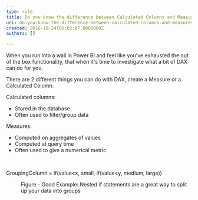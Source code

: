 ```yaml
---
type: rule
title: Do you know the difference between Calculated Columns and Measures in Power BI?
uri: do-you-know-the-difference-between-calculated-columns-and-measures-in-power-bi
created: 2016-10-24T06:02:07.0000000Z
authors: []

---
```




<span class='intro'> When you run into a wall in Power BI and feel like you've exhausted the out of the box functionality, that when it's time to investigate what a bit of DAX can do for you.&#160;<br> </span>

<p>There are 2 different things​ you can do with DAX, create a Measure or a Calculated Column.​<br></p><p>Calculated columns&#58;<br></p><ul><li>Stored in the database<br></li><li>Often used to filter/group data<br></li></ul><p></p><p>Measures&#58;<br></p><p></p><ul><li>Computed on aggregates of values<br></li><li>Computed at query time<br></li><li>Often used to give a numerical metric<br></li></ul><div><br></div><p class="ssw15-rteElement-CodeArea">GroupingColumn =&#160;if(value&lt;x, small, if(value&lt;y, medium, large))<br></p><dd class="ssw15-rteElement-FigureGood">Figure -&#160;Good Example&#58;&#160;Nested if statements are a great way to split up your data into groups<br></dd><p></p>


